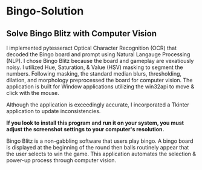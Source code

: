 # Bingo-Solution
## Solve Bingo Blitz with Computer Vision


I implemented pytesseract Optical Character Recognition (OCR) that decoded the Bingo board and prompt using Natural Langauge Processing (NLP). I chose Bingo Blitz because the board and gameplay are vexatiously noisy. I utilized Hue, Saturation, & Value (HSV) masking to segment the numbers. Following masking, the standard median blurs, thresholding, dilation, and morphology preprocessed the board for computer vision. The application is built for Window applications utilizing the win32api to move & click with the mouse.

Although the application is exceedingly accurate, I incorporated a Tkinter application to update inconsistencies.

<b>If you look to install this program and run it on your system, you must adjust the screenshot settings to your computer's resolution.</b>

Bingo Blitz is a non-gabbling software that users play bingo. A bingo board is displayed at the beginning of the round then balls routinely appear that the user selects to win the game. This application automates the selection & power-up process through computer vision.
